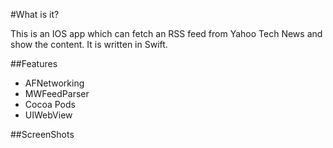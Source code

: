 #What is it?

This is an IOS app which can fetch an RSS feed from Yahoo Tech News and show the content. It is written in Swift.

##Features

- AFNetworking
- MWFeedParser
- Cocoa Pods
- UIWebView

##ScreenShots

